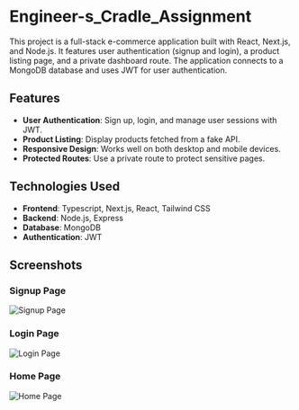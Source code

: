 ﻿# Engineer-s_Cradle_Assignment

This project is a full-stack e-commerce application built with React, Next.js, and Node.js. It features user authentication (signup and login), a product listing page, and a private dashboard route. The application connects to a MongoDB database and uses JWT for user authentication.

## Features

- **User Authentication**: Sign up, login, and manage user sessions with JWT.
- **Product Listing**: Display products fetched from a fake API.
- **Responsive Design**: Works well on both desktop and mobile devices.
- **Protected Routes**: Use a private route to protect sensitive pages.

## Technologies Used

- **Frontend**: Typescript, Next.js, React, Tailwind CSS
- **Backend**: Node.js, Express
- **Database**: MongoDB
- **Authentication**: JWT

## Screenshots

### Signup Page
![Signup Page](signup-page.jpg)

### Login Page
![Login Page](login-page.jpg)

### Home Page
![Home Page](productpage.jpg)
